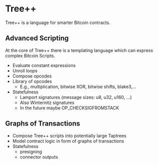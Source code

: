 # Tree++ 
Tree++ is a language for smarter Bitcoin contracts. 

## Advanced Scripting
At the core of Tree++ there is a templating language which can express complex Bitcoin Scripts.

- Evaluate constant expressions
- Unroll loops
- Compose opcodes
- Library of opcodes
  - E.g., multiplication, bitwise XOR, bitwise shifts, blake3,...
- Statefulness
  - Lamport signatures (message sizes: u8, u32, u160, ...)
  - Also Winternitz signatures
  - In the future maybe OP_CHECKSIGFROMSTACK

## Graphs of Transactions
- Compose Tree++ scripts into potentially large Taptrees
- Model contract logic in form of graphs of transactions
- Statefulness
  - presigning
  - connector outputs
